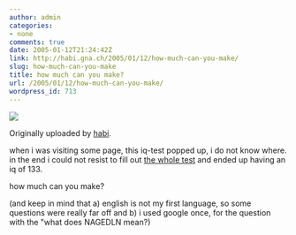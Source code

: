 ```yaml
---
author: admin
categories:
- none
comments: true
date: 2005-01-12T21:24:42Z
link: http://habi.gna.ch/2005/01/12/how-much-can-you-make/
slug: how-much-can-you-make
title: how much can you make?
url: /2005/01/12/how-much-can-you-make/
wordpress_id: 713
---
```


[![](http://photos2.flickr.com/3286156_50b37607ba_m.jpg)](http://www.flickr.com/photos/habi/3286156/)
   

  Originally uploaded by [habi](http://www.flickr.com/people/habi/).
 



when i was visiting some page, this iq-test popped up, i do not know where. in the end i could not resist to fill out [the whole test](http://web.tickle.com/tests/uiq/index.jsp) and ended up having an iq of 133.  
  

how much can you make?  

(and keep in mind that a) english is not my first language, so some questions were really far off and b) i used google once, for the question with the "what does NAGEDLN mean?)
  

